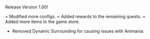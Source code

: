 

Release Version 1.00!

= Modified more configs.
= Added rewards to the remaining quests.
= Added more items to the game store.
- Removed Dynamic Surrounding for causing issues with Animania.
